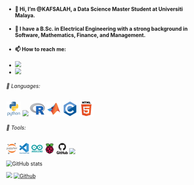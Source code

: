 - #### 👋 Hi, I’m @KAFSALAH, a Data Science Master Student at Universiti Malaya.
- #### 👀 I have a B.Sc. in Electrical Engineering with a strong background in Software, Mathematics, Finance, and Management.
- #### 📫 How to reach me:
- <a href="https://www.linkedin.com/in/kafsalah"><img src="https://img.shields.io/badge/LinkedIn-0077B5?style=for-the-badge&logo=linkedin&logoColor=white" /></a> 
- <code><img height="23" src="https://img.shields.io/badge/EMAIL-KAFSALAH%40MSN.COM-orange"></code>



<!---
Salah-kafrawi/Salah-kafrawi is a ✨ special ✨ repository because its `README.md` (this file) appears on your GitHub profile.
You can click the Preview link to take a look at your changes.
--->
###### 🧰 Languages:


<code><img height="40" src="https://github.com/devicons/devicon/blob/master/icons/python/python-original-wordmark.svg"></code>
<code><img height="40" src="https://user-images.githubusercontent.com/67054356/115029255-7a76f500-9ece-11eb-8e98-93379f1dacfa.png"></code>
<code><img height="40" src="https://github.com/devicons/devicon/blob/master/icons/r/r-original.svg"></code>
<code><img height="40" src="https://github.com/devicons/devicon/blob/master/icons/matlab/matlab-original.svg"></code>
<code><img height="40" src="https://github.com/devicons/devicon/blob/master/icons/c/c-original.svg"></code>
<code><img height="40" src="https://github.com/devicons/devicon/blob/master/icons/html5/html5-original-wordmark.svg"></code>

              

###### 🧰 Tools:
<code><img height="30" src="https://github.com/devicons/devicon/blob/master/icons/jupyter/jupyter-original-wordmark.svg"></code>
<code><img height="30" src="https://github.com/devicons/devicon/blob/master/icons/vscode/vscode-original-wordmark.svg"></code>
<code><img height="30" src="https://github.com/devicons/devicon/blob/master/icons/arduino/arduino-original-wordmark.svg"></code>
<code><img height="30" src="https://github.com/devicons/devicon/blob/master/icons/raspberrypi/raspberrypi-original.svg"></code>
<code><img height="30" src="https://github.com/devicons/devicon/blob/master/icons/github/github-original-wordmark.svg"></code>
<code><img height="30" src="https://user-images.githubusercontent.com/67054356/115028247-4fd86c80-9ecd-11eb-9c34-c1ea8f51520a.png"></code>


![GitHub stats](https://github-readme-stats.vercel.app/api?username=KAFSALAH&show_icons=true&theme=radical)

![](https://visitor-badge.laobi.icu/badge?page_id=KAFSALAH.KAFSALAH)
[![Github](https://img.shields.io/github/followers/KAFSALAH?label=Follow&style=social)](https://github.com/tokyonight)


